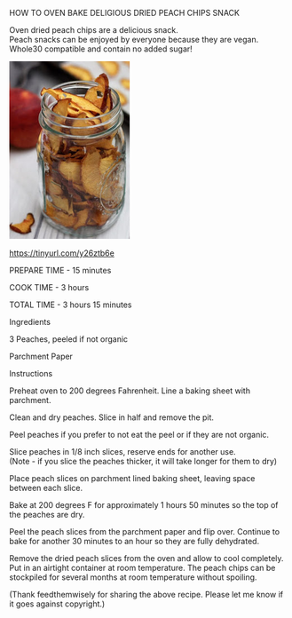  HOW TO OVEN BAKE DELIGIOUS DRIED PEACH CHIPS SNACK

 Oven dried peach chips are a delicious snack.  
 Peach snacks can be enjoyed by everyone because they are vegan. Whole30 compatible and contain no added sugar!

![Peach Chip Snack](https://github.com/ywangnccu/ywang/blob/main/images/PeachChipSnack.jpg)

https://tinyurl.com/y26ztb6e

PREPARE TIME - 15 minutes

COOK TIME - 3 hours

TOTAL TIME - 3 hours 15 minutes

Ingredients

3 Peaches, peeled if not organic

Parchment Paper

Instructions

Preheat oven to 200 degrees Fahrenheit.  Line a baking sheet with parchment.

Clean and dry peaches.  Slice in half and remove the pit.

Peel peaches if you prefer to not eat the peel or if they are not organic.

Slice peaches in 1/8 inch slices, reserve ends for another use.  
(Note - if you slice the peaches thicker, it will take longer for them to dry)

Place peach slices on parchment lined baking sheet, leaving space between each slice.

Bake at 200 degrees F for approximately 1 hours 50 minutes so the top of the peaches are dry.

Peel the peach slices from the parchment paper and flip over. 
Continue to bake for another 30 minutes to an hour so they are fully dehydrated.

Remove the dried peach slices from the oven and allow to cool completely.  Put in an airtight container at room temperature. 
The peach chips can be stockpiled for several months at room temperature without spoiling.

(Thank feedthemwisely for sharing the above recipe. Please let me know if it goes against copyright.)
